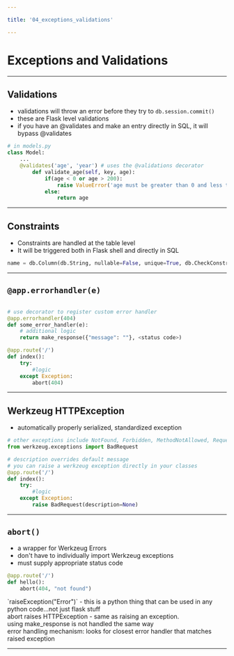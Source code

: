 ```yaml
---

title: '04_exceptions_validations'

---
```


# Exceptions and Validations

--- 

## Validations

- validations will throw an error before they try to `db.session.commit()`
- these are Flask level validations
- if you have an @validates and make an entry directly in SQL, it will bypass @validates

```python
# in models.py
class Model:
    ...
    @validates('age', 'year') # uses the @validations decorator
        def validate_age(self, key, age):
            if(age < 0 or age > 200):
                raise ValueError('age must be greater than 0 and less than 200')
            else:
                return age
```

---

## Constraints 

- Constraints are handled at the table level
- It will be triggered both in Flask shell and directly in SQL

```python
name = db.Column(db.String, nullable=False, unique=True, db.CheckConstraint(...))
```

---

## `@app.errorhandler(e)`


```python

# use decorator to register custom error handler
@app.errorhandler(404)
def some_error_handler(e):
    # additional logic
    return make_response({"message": ""}, <status code>)

@app.route('/')
def index():
    try:
        #logic
    except Exception:
        abort(404)

```

---

## Werkzeug HTTPException

- automatically properly serialized, standardized exception

```python
# other exceptions include NotFound, Forbidden, MethodNotAllowed, RequestTimeout, UnprocessableEntity, InternalServerError and more
from werkzeug.exceptions import BadRequest

# description overrides default message
# you can raise a werkzeug exception directly in your classes
@app.route('/')
def index():
    try:
        #logic
    except Exception:
        raise BadRequest(description=None)
```

---

## `abort()`

- a wrapper for Werkzeug Errors
- don't have to individually import Werkzeug exceptions
- must supply appropriate status code

```python
@app.route('/')
def hello():
    abort(404, "not found")
```

<aside class="notes">
`raiseException("Error")` - this is a python thing that can be used in any python code...not just flask stuff <br />
abort raises HTTPException - same as raising an exception.  <br />
using make_response is not handled the same way <br />
error handling mechanism: looks for closest error handler that matches raised exception
</aside>

---